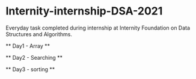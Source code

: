 # Internity-internship-DSA-2021

Everyday task completed during internship at Internity Foundation on Data Structures and Algorithms.

** Day1 - Array **

** Day2 - Searching **

** Day3 - sorting **